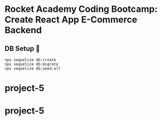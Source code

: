 # Rocket Academy Coding Bootcamp: Create React App E-Commerce Backend

## DB Setup 🤖
```
npx sequelize db:create
npx sequelize db:migrate
npx sequelize db:seed:all
```
# project-5
# project-5

